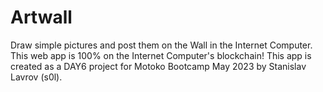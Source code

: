 # Artwall

Draw simple pictures and post them on the Wall in the Internet Computer. This web app is 100% on the Internet Computer's blockchain!
This app is created as a DAY6 project for Motoko Bootcamp May 2023 by Stanislav Lavrov (s0l).


